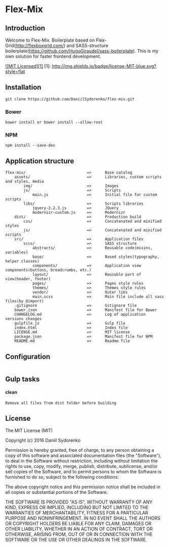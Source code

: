 Flex-Mix
========

## Introduction
Welcome to Flex-Mix. 
Boilerplate based on Flex-Grid(http://flexboxgrid.com/) and SASS-structure boilerplate(https://github.com/HugoGiraudel/sass-boilerplate). 
This is my own solution for faster frontend development.

[![MIT Licensed][1]](#license)
[1]: http://img.shields.io/badge/license-MIT-blue.svg?style=flat

## Installation
```
git clone https://github.com/DaniilSydorenko/flex-mix.git
```

### Bower 

```
bower install or bower install --allow-root
```

### NPM

```
npm install --save-dev
```

## Application structure

```
flex-mix/                           =>      Base catalog              
    assets/                         =>      Libraries, custom scripts and styles, media
        img/                        =>      Images
        js/                         =>      Scripts
            main.js                 =>      Initial file for custom scripts    
        libs/                       =>      Scripts libraries
            jquery-2.2.3.js         =>      JQuery
            modernizr-custom.js     =>      Modernizr
    dist/                           =>      Production build
        css/                        =>      Concatenated and minified styles
        js/                         =>      Concatenated and minified scripts
    src/                            =>      Application files
        scss/                       =>      SASS structure
            abstracts/              =>      Reusable code(mixins, variables)
            base/                   =>      Based styles(typography, helper classes)
            components/             =>      Application view components(buttons, breadcrumbs, etc.) 
            layout/                 =>      Reusable part of view(header, footer)
            pages/                  =>      Pages style rules
            themes/                 =>      Themes style rules
            vendor/                 =>      Outer libs
            main.scss               =>      Main file include all sass files(by @import)
    .gitignore                      =>      Gitignore file
    bower.json                      =>      Manifest file for Bower
    CHANGELOG.md                    =>      Log of application versions changes
    gulpfile.js                     =>      Gulp file
    index.html                      =>      Index file
    LICENSE.md                      =>      MIT license
    package.json                    =>      Manifest file for NPM
    README.md                       =>      Readme file
```

## Configuration

```

```

## Gulp tasks

#### clean
```
Remove all files from dist folder before building
```


License
-------

The MIT License (MIT)

Copyright (c) 2016 Daniil Sydorenko

Permission is hereby granted, free of charge, to any person obtaining a copy of this software and associated
documentation files (the "Software"), to deal in the Software without restriction, including without limitation
the rights to use, copy, modify, merge, publish, distribute, sublicense, and/or sell copies of the Software,
and to permit persons to whom the Software is furnished to do so, subject to the following conditions:

The above copyright notice and this permission notice shall be included in all copies or substantial
portions of the Software.

THE SOFTWARE IS PROVIDED "AS IS", WITHOUT WARRANTY OF ANY KIND, EXPRESS OR IMPLIED, INCLUDING BUT NOT LIMITED
TO THE WARRANTIES OF MERCHANTABILITY, FITNESS FOR A PARTICULAR PURPOSE AND NONINFRINGEMENT. IN NO EVENT SHALL
THE AUTHORS OR COPYRIGHT HOLDERS BE LIABLE FOR ANY CLAIM, DAMAGES OR OTHER LIABILITY, WHETHER IN AN ACTION OF
CONTRACT, TORT OR OTHERWISE, ARISING FROM, OUT OF OR IN CONNECTION WITH THE SOFTWARE OR THE USE OR OTHER
DEALINGS IN THE SOFTWARE.
